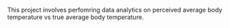 This project involves perfomring data analytics on perceived average body temperature vs true average body temperature.